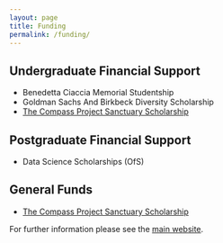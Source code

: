 ```yaml
---
layout: page
title: Funding
permalink: /funding/
---
```


## Undergraduate Financial Support

+ Benedetta Ciaccia Memorial Studentship
+ Goldman Sachs And Birkbeck Diversity Scholarship
+ [The Compass Project Sanctuary Scholarship](https://www.bbk.ac.uk/student-services/financial-support/compass-project-fund)


## Postgraduate Financial Support

+ Data Science Scholarships (OfS)

## General Funds

+ [The Compass Project Sanctuary Scholarship](https://www.bbk.ac.uk/student-services/financial-support/compass-project-fund)

For further information please see the [main website](https://www.bbk.ac.uk/student-services/financial-support/bursaries).
